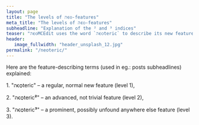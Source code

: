 ```yaml
---
layout: page
title: "The levels of הϵѻ-features"
meta_title: "The levels of הϵѻ-features"
subheadline: "Explanation of the ² and ³ indices"
teaser: "הϵѻMCEdit uses the word `הϵѻteric` to describe its new features, which is sometimes followed by upper indices: ² or ³. What is their meaning?"
header:
   image_fullwidth: "header_unsplash_12.jpg"
permalink: "/neoteric/"
---
```


<p>
Here are the feature-describing terms (used in eg.:
posts subheadlines) explained:
<p>
1. "הϵѻteric" – a regular, normal new feature (level 1),
</p>
<p>
2. "הϵѻteric<b>²</b>" – an advanced, not trivial feature (level 2),
</p>
<p>
3. "הϵѻteric<b>³</b>" – a prominent, possibly unfound 
anywhere else feature (level 3).
</p>


